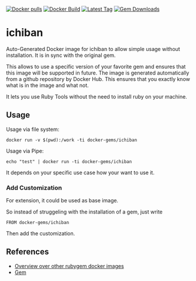 [![Docker pulls](https://img.shields.io/docker/pulls/rubygem/ichiban.svg)](https://hub.docker.com/r/rubygem/ichiban/)
[![Docker Build](https://img.shields.io/docker/automated/rubygem/ichiban.svg)](https://hub.docker.com/r/rubygem/ichiban/)
[![Latest Tag](https://img.shields.io/github/tag/docker-rubygem/ichiban.svg)](https://hub.docker.com/r/rubygem/ichiban/)
[![Gem Downloads](https://img.shields.io/gem/dt/ichiban.svg)](https://rubygems.org/gems/ichiban/)
# ichiban

Auto-Generated Docker image for ichiban to allow simple usage without installation.
It is in sync with the original gem.

This allows to use a specific version of your favorite gem and ensures that this image will be supported in future.
The image is generated automatically from a github repository by Docker Hub.
This ensures that you exactly know what is in the image and what not.

It lets you use Ruby Tools without the need to install ruby on your machine.

## Usage

Usage via file system:

`docker run -v $(pwd):/work -ti docker-gems/ichiban`

Usage via Pipe:

`echo "test" | docker run -ti docker-gems/ichiban`

It depends on your specific use case how your want to use it.

### Add Customization

For extension, it could be used as base image.

So instead of struggeling with the installation of a gem, just write

`FROM docker-gems/ichiban`

Then add the customization.

## References

 - [Overview over other rubygem docker images](https://github.com/thinkbot/docker-rubygem)
 - [Gem](https://rubygems.org/gems/ichiban/)
